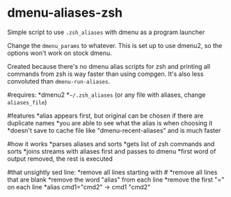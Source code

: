 # dmenu-aliases-zsh
Simple script to use `.zsh_aliases` with dmenu as a program launcher

Change the `dmenu_params` to whatever. This is set up to use dmenu2, so the options won't work on stock dmenu.

Created because there's no dmenu alias scripts for zsh and printing all commands from zsh is way faster than using compgen. It's also less convoluted than `dmenu-run-aliases`.

#requires:
*dmenu2
*`~/.zsh_aliases` (or any file with aliases, change `aliases_file`)

#features
*alias appears first, but original can be chosen if there are duplicate names
*you are able to see what the alias is when choosing it
*doesn't save to cache file like "dmenu-recent-aliases" and is much faster

#how it works
*parses aliases and sorts
*gets list of zsh commands and sorts
*joins streams with aliases first and passes to dmenu
*first word of output removed, the rest is executed

#that unsightly sed line:
*remove all lines starting with #
*remove all lines that are blank
*remove the word "alias" from each line
*remove the first "=" on each line
*alias cmd1="cmd2"  ->  cmd1 "cmd2"

